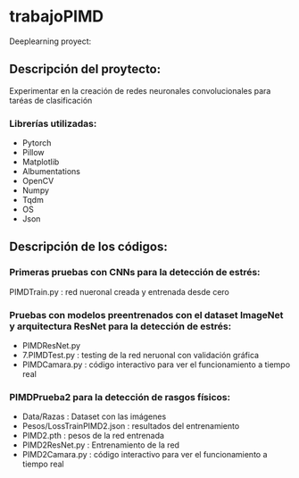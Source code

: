 # trabajoPIMD
Deeplearning proyect:
## Descripción del proytecto:
Experimentar en la creación de redes neuronales convolucionales 
para taréas de clasificación

### Librerías utilizadas:
- Pytorch
- Pillow
- Matplotlib
- Albumentations
- OpenCV
- Numpy
- Tqdm
- OS
- Json

## Descripción de los códigos:
### Primeras pruebas con CNNs para la detección de estrés:
PIMDTrain.py : red nueronal creada y entrenada desde cero

### Pruebas con modelos preentrenados con el dataset ImageNet y arquitectura ResNet para la detección de estrés:
- PIMDResNet.py
- 7.PIMDTest.py : testing de la red neruonal con validación gráfica
- PIMDCamara.py : código interactivo para ver el funcionamiento a tiempo real

### PIMDPrueba2 para la detección de rasgos físicos:
- Data/Razas : Dataset con las imágenes
- Pesos/LossTrainPIMD2.json : resultados del entrenamiento
- PIMD2.pth : pesos de la red entrenada
- PIMD2ResNet.py : Entrenamiento de la red
- PIMD2Camara.py : código interactivo para ver el funcionamiento a tiempo real

